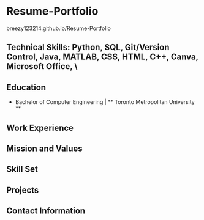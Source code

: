 # Resume-Portfolio
breezy123214.github.io/Resume-Portfolio
## Technical Skills: Python, SQL, Git/Version Control, Java, MATLAB, CSS, HTML, C++, Canva, Microsoft Office, \

## Education
- Bachelor of Computer Engineering | ** Toronto Metropolitan University **
## Work Experience
## Mission and Values
## Skill Set
## Projects
## Contact Information
